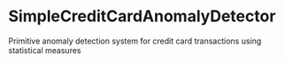 # SimpleCreditCardAnomalyDetector
Primitive anomaly detection system for credit card transactions using statistical measures
